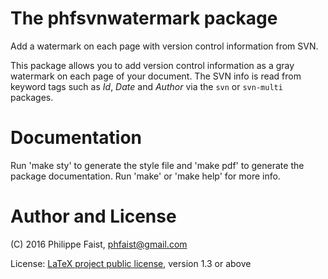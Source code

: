# The phfsvnwatermark package

Add a watermark on each page with version control information from SVN.

This package allows you to add version control information as a gray watermark
on each page of your document. The SVN info is read from keyword tags such as
$Id$, $Date$ and $Author$ via the `svn` or `svn-multi` packages.


# Documentation

Run 'make sty' to generate the style file and 'make pdf' to generate the package
documentation. Run 'make' or 'make help' for more info.


# Author and License

(C) 2016 Philippe Faist, phfaist@gmail.com

License: [LaTeX project public license](http://www.ctan.org/license/lppl1.3),
version 1.3 or above
